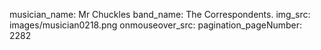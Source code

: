 musician_name: Mr Chuckles
band_name: The Correspondents.
img_src: images/musician0218.png
onmouseover_src: 
pagination_pageNumber: 2282